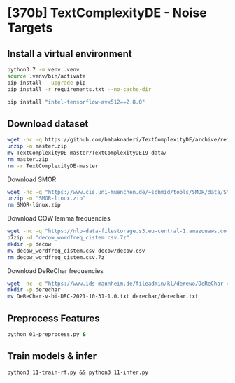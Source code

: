 # [370b] TextComplexityDE - Noise Targets 

## Install a virtual environment

```sh
python3.7 -m venv .venv
source .venv/bin/activate
pip install --upgrade pip
pip install -r requirements.txt --no-cache-dir
```

```sh
pip install "intel-tensorflow-avx512==2.8.0"
```

## Download dataset
```sh
wget -nc -q https://github.com/babaknaderi/TextComplexityDE/archive/refs/heads/master.zip
unzip -n master.zip
mv TextComplexityDE-master/TextComplexityDE19 data/
rm master.zip
rm -r TextComplexityDE-master
```

Download SMOR
```sh
wget -nc -q "https://www.cis.uni-muenchen.de/~schmid/tools/SMOR/data/SMOR-linux.zip"
unzip -n "SMOR-linux.zip"
rm SMOR-linux.zip
```

Download COW lemma frequencies
```sh
wget -nc -q "https://nlp-data-filestorage.s3.eu-central-1.amazonaws.com/word-frequencies/decow_wordfreq_cistem.csv.7z"
p7zip -d "decow_wordfreq_cistem.csv.7z"
mkdir -p decow
mv decow_wordfreq_cistem.csv decow/decow.csv
rm decow_wordfreq_cistem.csv.7z
```

Download DeReChar frequencies
```sh
wget -nc -q "https://www.ids-mannheim.de/fileadmin/kl/derewo/DeReChar-v-bi-DRC-2021-10-31-1.0.txt"
mkdir -p derechar
mv DeReChar-v-bi-DRC-2021-10-31-1.0.txt derechar/derechar.txt
```

## Preprocess Features

```sh
python 01-preprocess.py &
```

## Train models & infer
```
python3 11-train-rf.py && python3 11-infer.py
```
